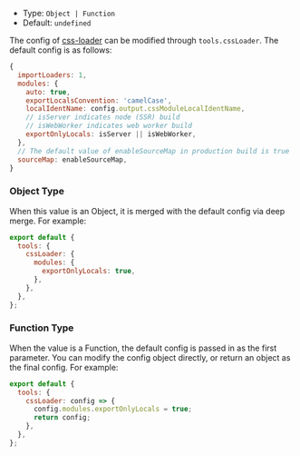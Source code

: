 - Type: `Object | Function`
- Default: `undefined`

The config of [css-loader](https://github.com/webpack-contrib/css-loader) can be modified through `tools.cssLoader`. The default config is as follows:

```js
{
  importLoaders: 1,
  modules: {
    auto: true,
    exportLocalsConvention: 'camelCase',
    localIdentName: config.output.cssModuleLocalIdentName,
    // isServer indicates node (SSR) build
    // isWebWorker indicates web worker build
    exportOnlyLocals: isServer || isWebWorker,
  },
  // The default value of enableSourceMap in production build is true
  sourceMap: enableSourceMap,
}
```

### Object Type

When this value is an Object, it is merged with the default config via deep merge. For example:

```js
export default {
  tools: {
    cssLoader: {
      modules: {
        exportOnlyLocals: true,
      },
    },
  },
};
```

### Function Type

When the value is a Function, the default config is passed in as the first parameter. You can modify the config object directly, or return an object as the final config. For example:

```js
export default {
  tools: {
    cssLoader: config => {
      config.modules.exportOnlyLocals = true;
      return config;
    },
  },
};
```
